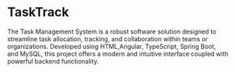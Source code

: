 # TaskTrack
The Task Management System is a robust software solution designed to streamline task allocation, tracking, and collaboration within teams or organizations. Developed using HTML,Angular, TypeScript, Spring Boot, and MySQL, this project offers a modern and intuitive interface coupled with powerful backend functionality.
